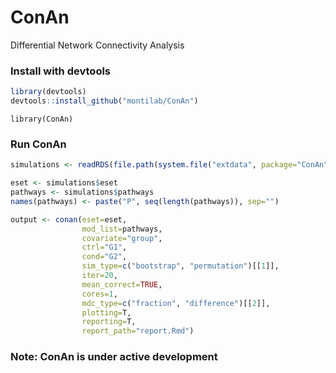 # ConAn
Differential Network Connectivity Analysis

### Install with devtools
```R
library(devtools)
devtools::install_github("montilab/ConAn")
```

```{r}
library(ConAn)
```

### Run ConAn
```R
simulations <- readRDS(file.path(system.file("extdata", package="ConAn"), "simulations.rds"))

eset <- simulations$eset
pathways <- simulations$pathways
names(pathways) <- paste("P", seq(length(pathways)), sep="")

output <- conan(eset=eset,
                mod_list=pathways,
                covariate="group",
                ctrl="G1",
                cond="G2",
                sim_type=c("bootstrap", "permutation")[[1]],
                iter=20,
                mean_correct=TRUE,
                cores=1,
                mdc_type=c("fraction", "difference")[[2]],
                plotting=T,
                reporting=T,
                report_path="report.Rmd")

```

### Note: ConAn is under active development